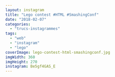 ```yaml
---
layout: instagram
title: "Lego contest #HTML #SmashingConf"
date: "2018-02-07"
categories: 
  - "trucs-instagrammes"
tags: 
  - "web"
  - "instagram"
  - "lego"
coverImage: lego-contest-html-smashingconf.jpg
imgWidth: 360
imgHeight: 270
instagram: Be5gf4GAS_E
---
```

